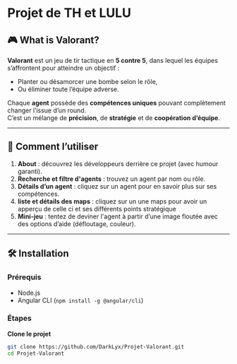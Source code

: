 # Projet de TH et LULU

## 🎮 What is Valorant?

**Valorant** est un jeu de tir tactique en **5 contre 5**, dans lequel les équipes s’affrontent pour atteindre un objectif :  
- Planter ou désamorcer une bombe selon le rôle,  
- Ou éliminer toute l’équipe adverse.  

Chaque **agent** possède des **compétences uniques** pouvant complètement changer l’issue d’un round.  
C’est un mélange de **précision**, de **stratégie** et de **coopération d’équipe**.

---

## 🚀 Comment l’utiliser

1. **About** : découvrez les développeurs derrière ce projet (avec humour garanti).
2. **Recherche et filtre d'agents** : trouvez un agent par nom ou rôle.
3. **Détails d’un agent** : cliquez sur un agent pour en savoir plus sur ses compétences.
4. **liste et détails des maps** : cliquez sur un une maps pour avoir un apperçu de celle ci et ses différents points stratégique
5. **Mini-jeu** : tentez de deviner l'agent à partir d’une image floutée avec des options d’aide (défloutage, couleur).

---

## 🛠️ Installation

### Prérequis
- Node.js  
- Angular CLI (`npm install -g @angular/cli`)  

### Étapes

**Clone le projet**

```bash
git clone https://github.com/DarkLyx/Projet-Valorant.git
cd Projet-Valorant
